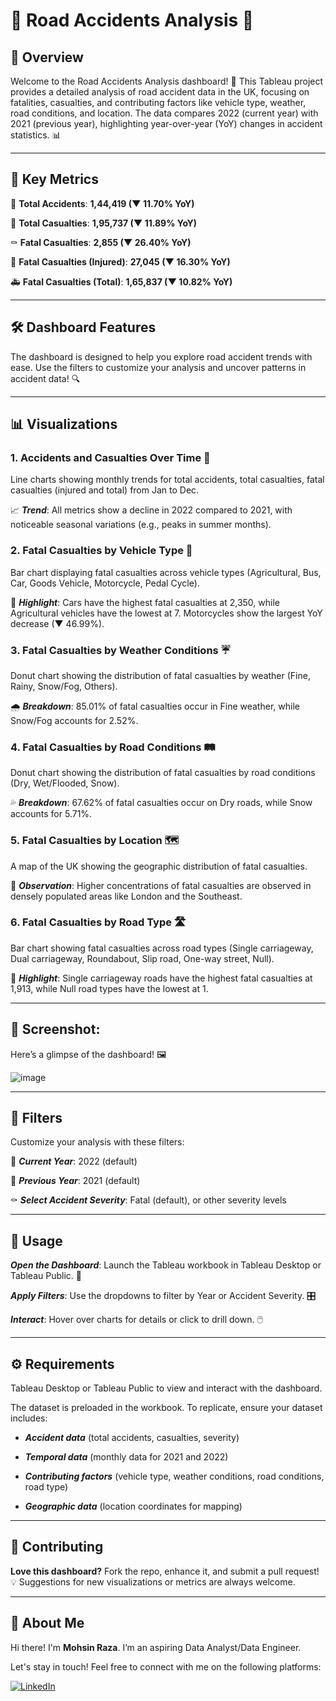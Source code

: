 # **🚦 Road Accidents Analysis 🛑**


## 🌟 Overview

Welcome to the Road Accidents Analysis dashboard! 🚨 This Tableau project provides a detailed analysis of road accident data in the UK, focusing on fatalities, casualties, and contributing factors like vehicle type, weather, road conditions, and location. The data compares 2022 (current year) with 2021 (previous year), highlighting year-over-year (YoY) changes in accident statistics. 📊

---

## 🔑 Key Metrics

🚗 ****Total Accidents****: **1,44,419 (▼ 11.70% YoY)** 

👥 ****Total Casualties****: **1,95,737 (▼ 11.89% YoY)**  

⚰️ ****Fatal Casualties****: **2,855 (▼ 26.40% YoY)**  

🏥 ****Fatal Casualties (Injured)****: **27,045 (▼ 16.30% YoY)** 

🚑 ****Fatal Casualties (Total)****: **1,65,837 (▼ 10.82% YoY)**

---

## 🛠️ Dashboard Features

The dashboard is designed to help you explore road accident trends with ease. Use the filters to customize your analysis and uncover patterns in accident data! 🔍

---

## 📊 Visualizations


### 1. Accidents and Casualties Over Time 📅  

Line charts showing monthly trends for total accidents, total casualties, fatal casualties (injured and total) from Jan to Dec. 

📈 ***Trend***: All metrics show a decline in 2022 compared to 2021, with noticeable seasonal variations (e.g., peaks in summer months).


### 2. Fatal Casualties by Vehicle Type 🚗  

Bar chart displaying fatal casualties across vehicle types (Agricultural, Bus, Car, Goods Vehicle, Motorcycle, Pedal Cycle). 

🚨 ***Highlight***: Cars have the highest fatal casualties at 2,350, while Agricultural vehicles have the lowest at 7. Motorcycles show the largest YoY decrease (▼ 46.99%).


### 3. Fatal Casualties by Weather Conditions ☔  

Donut chart showing the distribution of fatal casualties by weather (Fine, Rainy, Snow/Fog, Others).  

🌧️ ***Breakdown***: 85.01% of fatal casualties occur in Fine weather, while Snow/Fog accounts for 2.52%.


### 4. Fatal Casualties by Road Conditions 🛤️  

Donut chart showing the distribution of fatal casualties by road conditions (Dry, Wet/Flooded, Snow).  

💦 ***Breakdown***: 67.62% of fatal casualties occur on Dry roads, while Snow accounts for 5.71%.


### 5. Fatal Casualties by Location 🗺️  

A map of the UK showing the geographic distribution of fatal casualties.  

📍 ***Observation***: Higher concentrations of fatal casualties are observed in densely populated areas like London and the Southeast.


### 6. Fatal Casualties by Road Type 🛣️  

Bar chart showing fatal casualties across road types (Single carriageway, Dual carriageway, Roundabout, Slip road, One-way street, Null).  

🏁 ***Highlight***: Single carriageway roads have the highest fatal casualties at 1,913, while Null road types have the lowest at 1.

---

## 🎨 Screenshot:

Here’s a glimpse of the dashboard! 🖼️  

![image](https://github.com/user-attachments/assets/e96ef263-7702-4b49-90f0-c14bf1b93f6c)

---

## 🧩 Filters

Customize your analysis with these filters:  

📅 ***Current Year***: 2022 (default)  

📅 ***Previous Year***: 2021 (default)  

⚰️ ***Select Accident Severity***: Fatal (default), or other severity levels

---

## 🚀 Usage

***Open the Dashboard***: Launch the Tableau workbook in Tableau Desktop or Tableau Public. 📂  

***Apply Filters***: Use the dropdowns to filter by Year or Accident Severity. 🎛️

***Interact***: Hover over charts for details or click to drill down. 🖱️

---

## ⚙️ Requirements

Tableau Desktop or Tableau Public to view and interact with the dashboard.  

The dataset is preloaded in the workbook. To replicate, ensure your dataset includes:  

  - ***Accident data*** (total accidents, casualties, severity)
   
  - ***Temporal data*** (monthly data for 2021 and 2022)
    
  - ***Contributing factors*** (vehicle type, weather conditions, road conditions, road type)
    
  - ***Geographic data*** (location coordinates for mapping)

---

## 🤝 Contributing

**Love this dashboard?** Fork the repo, enhance it, and submit a pull request! 💡 Suggestions for new visualizations or metrics are always welcome.

---

## 🌟 About Me

Hi there! I'm **Mohsin Raza**. I’m an aspiring Data Analyst/Data Engineer.

Let's stay in touch! Feel free to connect with me on the following platforms:

[![LinkedIn](https://img.shields.io/badge/LinkedIn-0077B5?style=for-the-badge&logo=linkedin&logoColor=white)](https://www.linkedin.com/in/mohsin--raza/)

